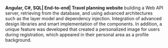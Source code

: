 **Angular, C#, SQL| End-to-end| Travel planning website**
building a Web API server, retrieving from the database, and using advanced architectures such as the layer model and dependency injection. Integration of advanced design libraries and smart implementation of the components. In addition, a unique feature was developed that created a personalized image for users during registration, which appeared in their personal area as a profile background.

